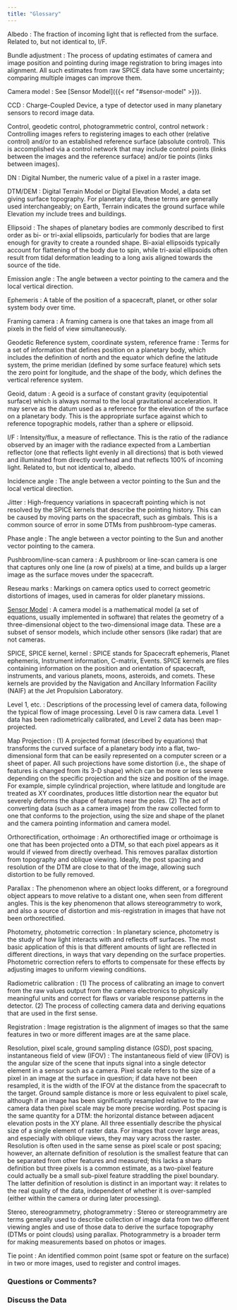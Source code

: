 ```yaml
---
title: "Glossary"
---
```


Albedo
: The fraction of incoming light that is reflected from the surface. Related to, but not identical to, I/F. 

Bundle adjustment
: The process of updating estimates of camera and image position and pointing during image registration to bring images into alignment. All such estimates from raw SPICE data have some uncertainty; comparing multiple images can improve them.    
 
Camera model
: See [Sensor Model]({{< ref "#sensor-model" >}}).

CCD
: Charge-Coupled Device, a type of detector used in many planetary sensors to record image data. 

Control, geodetic control, photogrammetric control, control network
: Controlling images refers to registering images to each other (relative control) and/or to an established reference surface (absolute control). This is accomplished via a control network that may include control points (links between the images and the reference surface) and/or tie points (links between images).  

DN
: Digital Number, the numeric value of a pixel in a raster image. 

DTM/DEM
: Digital Terrain Model or Digital Elevation Model, a data set giving surface topography. For planetary data, these terms are generally used interchangeably; on Earth, Terrain indicates the ground surface while Elevation my include trees and buildings.  

Ellipsoid
: The shapes of planetary bodies are commonly described to first order as bi- or tri-axial ellipsoids, particularly for bodies that are large enough for gravity to create a rounded shape. Bi-axial ellipsoids typically account for flattening of the body due to spin, while tri-axial ellipsoids often result from tidal deformation leading to a long axis aligned towards the source of the tide.  

Emission angle
: The angle between a vector pointing to the camera and the local vertical direction.  

Ephemeris
: A table of the position of a spacecraft, planet, or other solar system body over time.  

Framing camera
: A framing camera is one that takes an image from all pixels in the field of view simultaneously.  

Geodetic Reference system, coordinate system, reference frame
: Terms for a set of information that defines position on a planetary body, which includes the definition of north and the equator which define the latitude system, the prime meridian (defined by some surface feature) which sets the zero point for longitude, and the shape of the body, which defines the vertical reference system.  

Geoid, datum
: A geoid is a surface of constant gravity (equipotential surface) which is always normal to the local gravitational acceleration. It may serve as the datum used as a reference for the elevation of the surface on a planetary body. This is the appropriate surface against which to reference topographic models, rather than a sphere or ellipsoid.  

I/F
: Intensity/flux, a measure of reflectance. This is the ratio of the radiance observed by an imager with the radiance expected from a Lambertian reflector (one that reflects light evenly in all directions) that is both viewed and illuminated from directly overhead and that reflects 100% of incoming light. Related to, but not identical to, albedo.  

Incidence angle
: The angle between a vector pointing to the Sun and the local vertical direction.  

Jitter
: High-frequency variations in spacecraft pointing which is not resolved by the SPICE kernels that describe the pointing history. This can be caused by moving parts on the spacecraft, such as gimbals. This is a common source of error in some DTMs from pushbroom-type cameras.  

Phase angle
: The angle between a vector pointing to the Sun and another vector pointing to the camera.     

Pushbroom/line-scan camera
: A pushbroom or line-scan camera is one that captures only one line (a row of pixels) at a time, and builds up a larger image as the surface moves under the spacecraft.  

Reseau marks
: Markings on camera optics used to correct geometric distortions of images, used in cameras for older planetary missions.  
 
[Sensor Model](@)
: A camera model is a mathematical model (a set of equations, usually implemented in software) that relates the geometry of a three-dimensional object to the two-dimensional image data. These are a subset of sensor models, which include other sensors (like radar) that are not cameras.  

SPICE, SPICE kernel, kernel
: SPICE stands for Spacecraft ephemeris, Planet ephemeris, Instrument information, C-matrix, Events. SPICE kernels are files containing information on the position and orientation of spacecraft, instruments, and various planets, moons, asteroids, and comets. These kernels are provided by the Navigation and Ancillary Information Facility (NAIF) at the Jet Propulsion Laboratory.  

Level 1, etc.
: Descriptions of the processing level of camera data, following the typical flow of image processing. Level 0 is raw camera data. Level 1 data has been radiometrically calibrated, and Level 2 data has been map-projected. 

Map Projection
: (1) A projected format (described by equations) that transforms the curved surface of a planetary body into a flat, two-dimensional form that can be easily represented on a computer screen or a sheet of paper. All such projections have some distortion (i.e., the shape of features is changed from its 3-D shape) which can be more or less severe depending on the specific projection and the size and position of the image. For example, simple cylindrical projection, where latitude and longitude are treated as XY coordinates, produces little distortion near the equator but severely deforms the shape of features near the poles. (2) The act of converting data (such as a camera image) from the raw collected form to one that conforms to the projection, using the size and shape of the planet and the camera pointing information and camera model.   

Orthorectification, orthoimage
: An orthorectified image or orthoimage is one that has been projected onto a DTM, so that each pixel appears as it would if viewed from directly overhead. This removes parallax distortion from topography and oblique viewing. Ideally, the post spacing and resolution of the DTM are close to that of the image, allowing such distortion to be fully removed.  
 
Parallax
: The phenomenon where an object looks different, or a foreground object appears to move relative to a distant one, when seen from different angles. This is the key phenomenon that allows stereogrammetry to work, and also a source of distortion and mis-registration in images that have not been orthorectified.

Photometry, photometric correction
: In planetary science, photometry is the study of how light interacts with and reflects off surfaces. The most basic application of this is that different amounts of light are reflected in different directions, in ways that vary depending on the surface properties. Photometric correction refers to efforts to compensate for these effects by adjusting images to uniform viewing conditions. 

Radiometric calibration
: (1) The process of calibrating an image to convert from the raw values output from the camera electronics to physically meaningful units and correct for flaws or variable response patterns in the detector. (2) The process of collecting camera data and deriving equations that are used in the first sense. 

 Registration
: Image registration is the alignment of images so that the same features in two or more different images are at the same place.  
 
Resolution, pixel scale, ground sampling distance (GSD), post spacing, instantaneous field of view (IFOV)
: The instantaneous field of view (IFOV) is the angular size of the scene that inputs signal into a single detector element in a sensor such as a camera. Pixel scale refers to the size of a pixel in an image at the surface in question; if data have not been resampled, it is the width of the IFOV at the distance from the spacecraft to the target. Ground sample distance is more or less equivalent to pixel scale, although if an image has been significantly resampled relative to the raw camera data then pixel scale may be more precise wording. Post spacing is the same quantity for a DTM: the horizontal distance between adjacent elevation posts in the XY plane. All three essentially describe the physical size of a single element of raster data. For images that cover large areas, and especially with oblique views, they may vary across the raster. Resolution is often used in the same sense as pixel scale or post spacing; however, an alternate definition of resolution is the smallest feature that can be separated from other features and measured; this lacks a sharp definition but three pixels is a common estimate, as a two-pixel feature could actually be a small sub-pixel feature straddling the pixel boundary. The latter definition of resolution is distinct in an important way: it relates to the real quality of the data, independent of whether it is over-sampled (either within the camera or during later processing).  
 
Stereo, stereogrammetry, photogrammetry
: Stereo or stereogrammetry are terms generally used to describe collection of image data from two different viewing angles and use of those data to derive the surface topography (DTMs or point clouds) using parallax. Photogrammetry is a broader term for making measurements based on photos or images.  

Tie point
: An identified common point (same spot or feature on the surface) in two or more images, used to register and control images.  

### Questions or Comments?
### Discuss the Data
<meta property="og:title">
<script src="https://giscus.app/client.js"
        data-repo="DOI-USGS/planetary-ard"
        data-repo-id="R_kgDOJXSw8g"
        data-category="General"
        data-category-id="DIC_kwDOJXSw8s4CVzn1"
        data-mapping="og:title"
        data-strict="0"
        data-reactions-enabled="1"
        data-emit-metadata="0"
        data-input-position="bottom"
        data-theme="light"
        data-lang="en"
        data-loading="lazy"
        crossorigin="anonymous"
        async>
</script>
